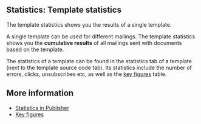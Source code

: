## Statistics: Template statistics

The template statistics shows you the results of a single template.

A single template can be used for different mailings. The template
statistics shows you the **cumulative results** of all mailings sent with
documents based on the template.

The statistics of a template can be found in the statistics tab of a
template (next to the template source code tab). Its statistics include 
the number of errors, clicks, unsubscribes etc, as well as the [key figures](./statistics-key-figures)
table.

## More information

* [Statistics in Publisher](./statistics)
* [Key figures](./statistics-key-figures)
